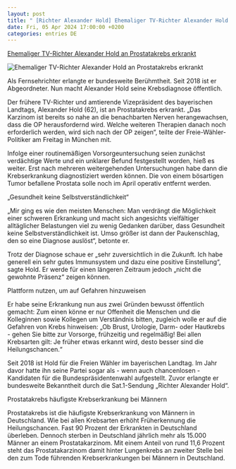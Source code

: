 ```yaml
---
layout: post
title: " [Richter Alexander Hold] Ehemaliger TV-Richter Alexander Hold an Prostatakrebs erkrankt"
date: Fri, 05 Apr 2024 17:00:00 +0200
categories: entries DE
---
```

[Ehemaliger TV-Richter Alexander Hold an Prostatakrebs erkrankt](https://www.noz.de/deutschland-welt/panorama/artikel/ehemaliger-tv-richter-alexander-hold-an-prostatakrebs-erkrankt-46768960)

![Ehemaliger TV-Richter Alexander Hold an Prostatakrebs erkrankt](https://images.noz-mhn.de/img/46769048/crop/cbase_16_9-w1200/201513318/1776323817/alexander-hold-krebs.jpg)

Als Fernsehrichter erlangte er bundesweite Berühmtheit. Seit 2018 ist er Abgeordneter. Nun macht Alexander Hold seine Krebsdiagnose öffentlich.

Der frühere TV-Richter und amtierende Vizepräsident des bayerischen Landtags, Alexander Hold (62), ist an Prostatakrebs erkrankt. „Das Karzinom ist bereits so nahe an die benachbarten Nerven herangewachsen, dass die OP herausfordernd wird. Welche weiteren Therapien danach noch erforderlich werden, wird sich nach der OP zeigen“, teilte der Freie-Wähler-Politiker am Freitag in München mit.

Infolge einer routinemäßigen Vorsorgeuntersuchung seien zunächst verdächtige Werte und ein unklarer Befund festgestellt worden, hieß es weiter. Erst nach mehreren weitergehenden Untersuchungen habe dann die Krebserkrankung diagnostiziert werden können. Die von einem bösartigen Tumor befallene Prostata solle noch im April operativ entfernt werden.

„Gesundheit keine Selbstverständlichkeit“

„Mir ging es wie den meisten Menschen: Man verdrängt die Möglichkeit einer schweren Erkrankung und macht sich angesichts vielfältiger alltäglicher Belastungen viel zu wenig Gedanken darüber, dass Gesundheit keine Selbstverständlichkeit ist. Umso größer ist dann der Paukenschlag, den so eine Diagnose auslöst“, betonte er.

Trotz der Diagnose schaue er „sehr zuversichtlich in die Zukunft. Ich habe generell ein sehr gutes Immunsystem und dazu eine positive Einstellung“, sagte Hold. Er werde für einen längeren Zeitraum jedoch „nicht die gewohnte Präsenz“ zeigen können.

Plattform nutzen, um auf Gefahren hinzuweisen

Er habe seine Erkrankung nun aus zwei Gründen bewusst öffentlich gemacht: Zum einen könne er nur Offenheit die Menschen und die Kolleginnen sowie Kollegen um Verständnis bitten, zugleich wolle er auf die Gefahren von Krebs hinweisen: „Ob Brust, Urologie, Darm- oder Hautkrebs - gehen Sie bitte zur Vorsorge, frühzeitig und regelmäßig! Bei allen Krebsarten gilt: Je früher etwas erkannt wird, desto besser sind die Heilungschancen.“

Seit 2018 ist Hold für die Freien Wähler im bayerischen Landtag. Im Jahr davor hatte ihn seine Partei sogar als - wenn auch chancenlosen - Kandidaten für die Bundespräsidentenwahl aufgestellt. Zuvor erlangte er bundesweite Bekanntheit durch die Sat.1-Sendung „Richter Alexander Hold“.

Prostatakrebs häufigste Krebserkrankung bei Männern

Prostatakrebs ist die häufigste Krebserkrankung von Männern in Deutschland. Wie bei allen Krebsarten erhöht Früherkennung die Heilungschancen. Fast 90 Prozent der Erkrankten in Deutschland überleben. Dennoch sterben in Deutschland jährlich mehr als 15.000 Männer an einem Prostatakarzinom. Mit einem Anteil von rund 11,6 Prozent steht das Prostatakarzinom damit hinter Lungenkrebs an zweiter Stelle bei den zum Tode führenden Krebserkrankungen bei Männern in Deutschland.

